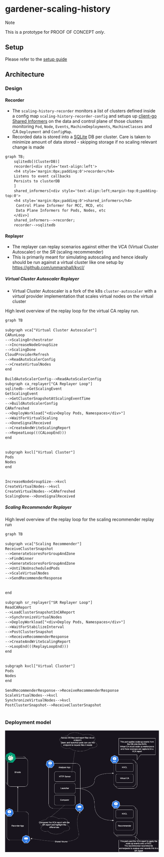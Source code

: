 # gardener-scaling-history

> [!NOTE]
>  This is a prototype for PROOF OF CONCEPT *only*.

## Setup

Please refer to the [setup guide](docs/setup.md)

## Architecture

### Design

#### Recorder

- The `scaling-history-recorder` monitors a list of clusters defined inside a config map 
`scaling-history-recorder-config` and setups up [client-go Shared Informers](https://pkg.go.dev/k8s.io/client-go/informers) 
on the data and control plane of those clusters monitoring `Pod`, `Node`, `Events`, `MachineDeployments`, `MachineClasses` and CA `Deployment` 
and `ConfigMap`. 
- Recorded data is stored into a [SQLite](https://sqlite.org/) DB per cluster. Care is taken to minimize amount of data stored - skipping storage if no scaling relevant change is made


```mermaid
graph TB;
    sqlitedb[(ClusterDB)]
    recorder[<div style='text-align:left'>
    <h4 style='margin:0px;padding:0'>recorder</h4>
    Listens to event callbacks
    Persists to clusterDB
    ]
    shared_informers[<div style='text-align:left;margin-top:0;padding-top:0'>
    <h4 style='margin:0px;padding:0'>shared_informers</h4>
     Control Plane Informer for MCC, MCD, etc
     Data Plane Informers for Pods, Nodes, etc
    </div>]
    shared_informers-->recorder;
    recorder-->sqlitedb

```

#### Replayer

* The replayer can replay scenarios against either the *VCA* (Virtual Cluster Autoscaler)
 or the *SR* (scaling recommender)
* This is primarily meant for simulating autoscaling  and hence ideally should be run against a virtual cluster like one setup by https://github.com/unmarshall/kvcl/


##### Virtual Cluster Autoscaler Replayer

* Virtual Cluster Autoscaler is a fork of the k8s `cluster-autoscaler` with a *virtual* provider implementation that scales virtual nodes on the virtual cluster
  
High level overview of the replay loop for the virtual CA replay run.

```mermaid
graph TB

subgraph vca["Virtual Cluster Autoscaler"]
CARunLoop
-->ScalingOrchestrator
-->IncreaseNodeGroupSize
-->ScalingDone
CloudProviderRefresh
-->ReadAutoScalerConfig
-->CreateVirtualNodes
end

BuildAutoScalerConfig-->ReadAutoScalerConfig
subgraph ca_replayer["CA Replayer Loop"]
sqlitedb-->GetScalingEvent
GetScalingEvent
-->GetClusterSnapshotAtScalingEventTime
-->BuildAutoScalerConfig
CARefreshed
-->DeployWorkload["<div>Deploy Pods, Namespaces</div>"]
-->WaitForVirtualScaling
-->DoneSignalReceived
-->CreateAndWriteScalingReport
-->RepeatLoop(((CALoopEnd)))
end


subgraph kvcl["Virtual Cluster"]
Pods
Nodes
end


IncreaseNodeGroupSize-->kvcl
CreateVirtualNodes-->kvcl
CreateVirtualNodes-->CARefreshed
ScalingDone-->DoneSignalReceived
```

##### Scaling Recommender Replayer

High level overview of the replay loop for the scaling recommender replay run

```mermaid
graph TB

subgraph vca["Scaling Recommender"]
ReceiveClusterSnapshot
-->GenerateScoresForGroupAndZone
-->FindWinner
-->GenerateScoresForGroupAndZone
-->UntilNoUnscheduledPods
-->ScaleVirtualNodes
-->SendRecommenderResponse


end

subgraph sr_replayer["SR Replayer Loop"]
ReadCAReport
-->LoadClusterSnapshotInCAReport
-->SynchronizeVirtualNodes
-->DeployWorkload["<div>Deploy Pods, Namespaces</div>"]
-->WaitForStabilizeInterval
-->PostClusterSnapshot
-->ReceiveRecommenderResponse
-->CreateAndWriteScalingReport
-->LoopEnd(((ReplayLoopEnd)))
end


subgraph kvcl["Virtual Cluster"]
Pods
Nodes
end

SendRecommenderResponse-->ReceiveRecommenderResponse
ScaleVirtualNodes-->kvcl
SynchronizeVirtualNodes-->kvcl
PostClusterSnapshot-->ReceiveClusterSnapshot


```

### Deployment model
![deployment model](web/poc.png)


